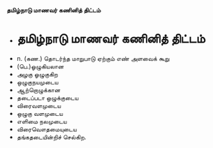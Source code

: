 **தமிழ்நாடு மாணவர் கணினித் திட்டம்**
- # தமிழ்நாடு மாணவர் கணினித் திட்டம்
- n. (கண.) தொடர்ந்த மாறுபாடு ஏற்கும் எண் அளவைக் கூறு
- (பெ.)ஓழுகியலான
- அழகு ஓழுகுகிற
- ஒழுகுநயமுடைய
- ஆற்றொழுக்கான
- தடைப்படா ஒழுக்குடைய
- விரைவளமுடைய
- ஒழுகு வளமுடைய
- எளிமை நலமுடைய
- விரைவௌதமையுடைய
- தங்கதடையின்றிச் செல்கிற.

